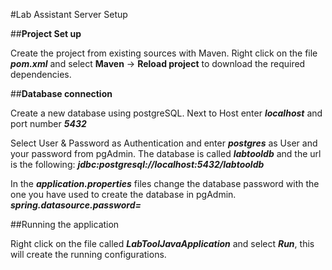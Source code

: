 #Lab Assistant Server Setup

##**Project Set up**

Create the project from existing sources with Maven.
Right click on the file _**pom.xml**_ and select **Maven** -> **Reload project** to download the required dependencies.

##**Database connection**

Create a new database using postgreSQL.
Next to Host enter **_localhost_** and port number **_5432_**

Select User & Password as Authentication and enter **_postgres_** as User and your password from pgAdmin.
The database is called **_labtooldb_** and the url is the following:
**_jdbc:postgresql://localhost:5432/labtooldb_**

In the **_application.properties_** files change the database password with the one you have used to create the database in pgAdmin.
**_spring.datasource.password=_**

##Running the application

Right click on the file called **_LabToolJavaApplication_** and select **_Run_**, this will create the running configurations.